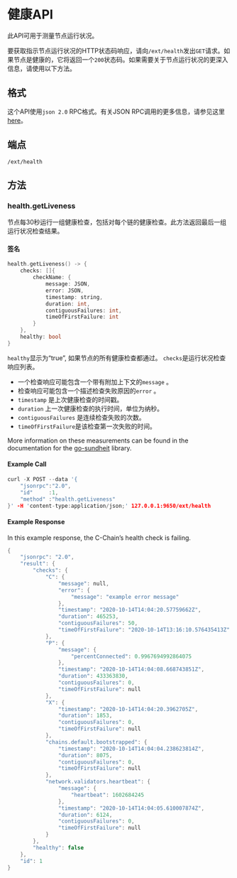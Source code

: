 # 健康API

此API可用于测量节点运行状况。

要获取指示节点运行状况的HTTP状态码响应，请向`/ext/health`发出`GET`请求。如果节点是健康的，它将返回一个`200`状态码。如果需要关于节点运行状况的更深入信息，请使用以下方法。  

## 格式

这个API使用`json 2.0` RPC格式。有关JSON RPC调用的更多信息，请参见这里[here](issuing-api-calls.md)。  

## 端点

```text
/ext/health
```

## 方法

### health.getLiveness

节点每30秒运行一组健康检查，包括对每个链的健康检查。此方法返回最后一组运行状况检查结果。

#### **签名**

```cpp
health.getLiveness() -> {
    checks: []{
        checkName: {
            message: JSON,
            error: JSON,
            timestamp: string,
            duration: int,
            contiguousFailures: int,
            timeOfFirstFailure: int
        }
    },
    healthy: bool
}
```

`healthy`显示为“true”, 如果节点的所有健康检查都通过。
`checks`是运行状况检查响应列表。

* 一个检查响应可能包含一个带有附加上下文的`message` 。
* 检查响应可能包含一个描述检查失败原因的`error` 。
* `timestamp` 是上次健康检查的时间戳。
* `duration` 上一次健康检查的执行时间，单位为纳秒。
* `contiguousFailures` 是连续检查失败的次数。
* `timeOfFirstFailure`是该检查第一次失败的时间。

More information on these measurements can be found in the documentation for the [go-sundheit](https://github.com/AppsFlyer/go-sundheit) library.

#### **Example Call**

```cpp
curl -X POST --data '{
    "jsonrpc":"2.0",
    "id"     :1,
    "method" :"health.getLiveness"
}' -H 'content-type:application/json;' 127.0.0.1:9650/ext/health
```

#### **Example Response**

In this example response, the C-Chain’s health check is failing.

```cpp
{
    "jsonrpc": "2.0",
    "result": {
        "checks": {
            "C": {
                "message": null,
                "error": {
                    "message": "example error message"
                },
                "timestamp": "2020-10-14T14:04:20.57759662Z",
                "duration": 465253,
                "contiguousFailures": 50,
                "timeOfFirstFailure": "2020-10-14T13:16:10.576435413Z"
            },
            "P": {
                "message": {
                    "percentConnected": 0.9967694992864075
                },
                "timestamp": "2020-10-14T14:04:08.668743851Z",
                "duration": 433363830,
                "contiguousFailures": 0,
                "timeOfFirstFailure": null
            },
            "X": {
                "timestamp": "2020-10-14T14:04:20.3962705Z",
                "duration": 1853,
                "contiguousFailures": 0,
                "timeOfFirstFailure": null
            },
            "chains.default.bootstrapped": {
                "timestamp": "2020-10-14T14:04:04.238623814Z",
                "duration": 8075,
                "contiguousFailures": 0,
                "timeOfFirstFailure": null
            },
            "network.validators.heartbeat": {
                "message": {
                    "heartbeat": 1602684245
                },
                "timestamp": "2020-10-14T14:04:05.610007874Z",
                "duration": 6124,
                "contiguousFailures": 0,
                "timeOfFirstFailure": null
            }
        },
        "healthy": false
    },
    "id": 1
}
```

<!--stackedit_data:
eyJoaXN0b3J5IjpbMjExMDk2NDQyN119
-->